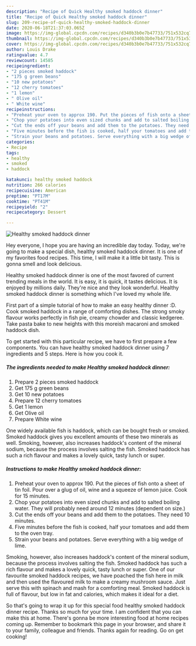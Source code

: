 ```yaml
---
description: "Recipe of Quick Healthy smoked haddock dinner"
title: "Recipe of Quick Healthy smoked haddock dinner"
slug: 209-recipe-of-quick-healthy-smoked-haddock-dinner
date: 2020-06-18T21:37:03.065Z
image: https://img-global.cpcdn.com/recipes/d340b3b0e7b47733/751x532cq70/healthy-smoked-haddock-dinner-recipe-main-photo.jpg
thumbnail: https://img-global.cpcdn.com/recipes/d340b3b0e7b47733/751x532cq70/healthy-smoked-haddock-dinner-recipe-main-photo.jpg
cover: https://img-global.cpcdn.com/recipes/d340b3b0e7b47733/751x532cq70/healthy-smoked-haddock-dinner-recipe-main-photo.jpg
author: Louis Drake
ratingvalue: 4.7
reviewcount: 14585
recipeingredient:
- "2 pieces smoked haddock"
- "175 g green beans"
- "10 new potatoes"
- "12 cherry tomatoes"
- "1 lemon"
- " Olive oil"
- " White wine"
recipeinstructions:
- "Preheat your oven to approx 190. Put the pieces of fish onto a sheet of tin foil. Pour over a glug of oil, wine and a squeeze of lemon juice. Cook for 15 minutes."
- "Chop your potatoes into even sized chunks and add to salted boiling water. They will probably need around 12 minutes (dependent on size.)"
- "Cut the ends off your beans and add them to the potatoes. They need 10 minutes."
- "Five minutes before the fish is cooked, half your tomatoes and add them to the oven tray."
- "Strain your beans and potatoes. Serve everything with a big wedge of lime."
categories:
- Recipe
tags:
- healthy
- smoked
- haddock

katakunci: healthy smoked haddock 
nutrition: 266 calories
recipecuisine: American
preptime: "PT17M"
cooktime: "PT41M"
recipeyield: "2"
recipecategory: Dessert

---
```



![Healthy smoked haddock dinner](https://img-global.cpcdn.com/recipes/d340b3b0e7b47733/751x532cq70/healthy-smoked-haddock-dinner-recipe-main-photo.jpg)

Hey everyone, I hope you are having an incredible day today. Today, we're going to make a special dish, healthy smoked haddock dinner. It is one of my favorites food recipes. This time, I will make it a little bit tasty. This is gonna smell and look delicious.

Healthy smoked haddock dinner is one of the most favored of current trending meals in the world. It is easy, it is quick, it tastes delicious. It is enjoyed by millions daily. They're nice and they look wonderful. Healthy smoked haddock dinner is something which I've loved my whole life.

First part of a simple tutorial of how to make an easy healthy dinner :D. Cook smoked haddock in a range of comforting dishes. The strong smoky flavour works perfectly in fish pie, creamy chowder and classic kedgeree. Take pasta bake to new heights with this moreish macaroni and smoked haddock dish.


To get started with this particular recipe, we have to first prepare a few components. You can have healthy smoked haddock dinner using 7 ingredients and 5 steps. Here is how you cook it.

<!--inarticleads1-->

##### The ingredients needed to make Healthy smoked haddock dinner:

1. Prepare 2 pieces smoked haddock
1. Get 175 g green beans
1. Get 10 new potatoes
1. Prepare 12 cherry tomatoes
1. Get 1 lemon
1. Get  Olive oil
1. Prepare  White wine


One widely available fish is haddock, which can be bought fresh or smoked. Smoked haddock gives you excellent amounts of these two minerals as well. Smoking, however, also increases haddock&#39;s content of the mineral sodium, because the process involves salting the fish. Smoked haddock has such a rich flavour and makes a lovely quick, tasty lunch or super. 

<!--inarticleads2-->

##### Instructions to make Healthy smoked haddock dinner:

1. Preheat your oven to approx 190. Put the pieces of fish onto a sheet of tin foil. Pour over a glug of oil, wine and a squeeze of lemon juice. Cook for 15 minutes.
1. Chop your potatoes into even sized chunks and add to salted boiling water. They will probably need around 12 minutes (dependent on size.)
1. Cut the ends off your beans and add them to the potatoes. They need 10 minutes.
1. Five minutes before the fish is cooked, half your tomatoes and add them to the oven tray.
1. Strain your beans and potatoes. Serve everything with a big wedge of lime.


Smoking, however, also increases haddock&#39;s content of the mineral sodium, because the process involves salting the fish. Smoked haddock has such a rich flavour and makes a lovely quick, tasty lunch or super. One of our favourite smoked haddock recipes, we have poached the fish here in milk and then used the flavoured milk to make a creamy mushroom sauce. Just serve this with spinach and mash for a comforting meal. Smoked haddock is full of flavour, but low in fat and calories, which makes it ideal for a diet. 

So that's going to wrap it up for this special food healthy smoked haddock dinner recipe. Thanks so much for your time. I am confident that you can make this at home. There's gonna be more interesting food at home recipes coming up. Remember to bookmark this page in your browser, and share it to your family, colleague and friends. Thanks again for reading. Go on get cooking!
